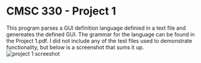 # CMSC 330 - Project 1
This program parses a GUI definition language definied in a text file and genereates the defined GUI. The grammar for the language can be found in the Project 1.pdf. I did not include any of the test files used to demonstrate functionality, but below is a screenshot that sums it up.
![project 1 screeshot](https://imgur.com/a/hKuYWFN)